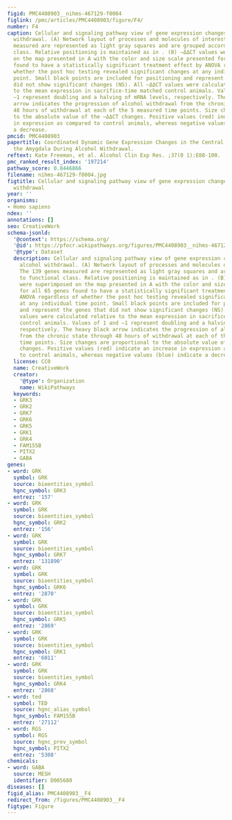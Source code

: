 ```yaml
---
figid: PMC4408903__nihms-467129-f0004
figlink: /pmc/articles/PMC4408903/figure/F4/
number: F4
caption: Cellular and signaling pathway view of gene expression changes during alcohol
  withdrawal. (A) Network layout of processes and molecules of interest. The 139 genes
  measured are represented as light gray squares and are grouped according to functional
  class. Relative positioning is maintained as in . (B) –ΔΔCT values were superimposed
  on the map presented in A with the color and size scale presented for all 65 genes
  found to have a statistically significant treatment effect by ANOVA regardless of
  whether the post hoc testing revealed significant changes at any individual time
  point. Small black points are included for positioning and represent the genes that
  did not show significant changes (NS). All –ΔΔCT values were calculated relative
  to the mean expression in sacrifice-time matched control animals. Values of 1 and
  –1 represent doubling and a halving of mRNA levels, respectively. The heavy black
  arrow indicates the progression of alcohol withdrawal from the chronic state through
  48 hours of withdrawal at each of the 5 measured time points. Size changes are proportional
  to the absolute value of the –ΔΔCT changes. Positive values (red) indicate an increase
  in expression as compared to control animals, whereas negative values (blue) indicate
  a decrease.
pmcid: PMC4408903
papertitle: Coordinated Dynamic Gene Expression Changes in the Central Nucleus of
  the Amygdala During Alcohol Withdrawal.
reftext: Kate Freeman, et al. Alcohol Clin Exp Res. ;37(0 1):E88-100.
pmc_ranked_result_index: '197214'
pathway_score: 0.8446866
filename: nihms-467129-f0004.jpg
figtitle: Cellular and signaling pathway view of gene expression changes during alcohol
  withdrawal
year: ''
organisms:
- Homo sapiens
ndex: ''
annotations: []
seo: CreativeWork
schema-jsonld:
  '@context': https://schema.org/
  '@id': https://pfocr.wikipathways.org/figures/PMC4408903__nihms-467129-f0004.html
  '@type': Dataset
  description: Cellular and signaling pathway view of gene expression changes during
    alcohol withdrawal. (A) Network layout of processes and molecules of interest.
    The 139 genes measured are represented as light gray squares and are grouped according
    to functional class. Relative positioning is maintained as in . (B) –ΔΔCT values
    were superimposed on the map presented in A with the color and size scale presented
    for all 65 genes found to have a statistically significant treatment effect by
    ANOVA regardless of whether the post hoc testing revealed significant changes
    at any individual time point. Small black points are included for positioning
    and represent the genes that did not show significant changes (NS). All –ΔΔCT
    values were calculated relative to the mean expression in sacrifice-time matched
    control animals. Values of 1 and –1 represent doubling and a halving of mRNA levels,
    respectively. The heavy black arrow indicates the progression of alcohol withdrawal
    from the chronic state through 48 hours of withdrawal at each of the 5 measured
    time points. Size changes are proportional to the absolute value of the –ΔΔCT
    changes. Positive values (red) indicate an increase in expression as compared
    to control animals, whereas negative values (blue) indicate a decrease.
  license: CC0
  name: CreativeWork
  creator:
    '@type': Organization
    name: WikiPathways
  keywords:
  - GRK3
  - GRK2
  - GRK7
  - GRK6
  - GRK5
  - GRK1
  - GRK4
  - FAM155B
  - PITX2
  - GABA
genes:
- word: GRK
  symbol: GRK
  source: bioentities_symbol
  hgnc_symbol: GRK3
  entrez: '157'
- word: GRK
  symbol: GRK
  source: bioentities_symbol
  hgnc_symbol: GRK2
  entrez: '156'
- word: GRK
  symbol: GRK
  source: bioentities_symbol
  hgnc_symbol: GRK7
  entrez: '131890'
- word: GRK
  symbol: GRK
  source: bioentities_symbol
  hgnc_symbol: GRK6
  entrez: '2870'
- word: GRK
  symbol: GRK
  source: bioentities_symbol
  hgnc_symbol: GRK5
  entrez: '2869'
- word: GRK
  symbol: GRK
  source: bioentities_symbol
  hgnc_symbol: GRK1
  entrez: '6011'
- word: GRK
  symbol: GRK
  source: bioentities_symbol
  hgnc_symbol: GRK4
  entrez: '2868'
- word: ted
  symbol: TED
  source: hgnc_alias_symbol
  hgnc_symbol: FAM155B
  entrez: '27112'
- word: RGS
  symbol: RGS
  source: hgnc_prev_symbol
  hgnc_symbol: PITX2
  entrez: '5308'
chemicals:
- word: GABA
  source: MESH
  identifier: D005680
diseases: []
figid_alias: PMC4408903__F4
redirect_from: /figures/PMC4408903__F4
figtype: Figure
---
```

